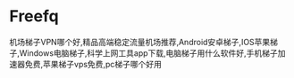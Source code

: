 # Freefq
机场梯子VPN哪个好,精品高端稳定流量机场推荐,Android安卓梯子,IOS苹果梯子,Windows电脑梯子,科学上网工具app下载,电脑梯子用什么软件好,手机梯子加速器免费,苹果梯子vps免费,pc梯子哪个好用
